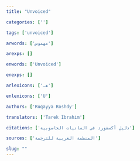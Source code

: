 ```yaml
---
title: "Unvoiced"

categories: ['']

tags: ['unvoiced']

arwords: ['مهموس']

arexps: []

enwords: ['Unvoiced']

enexps: []

arlexicons: ['هـ']

enlexicons: ['U']

authors: ['Ruqayya Roshdy']

translators: ['Tarek Ibrahim']

citations: ['دليل أكسفورد في السانيات الحاسوبية']

sources: ['المنظمة العربية للترجمة']

slug: ""
---
```

